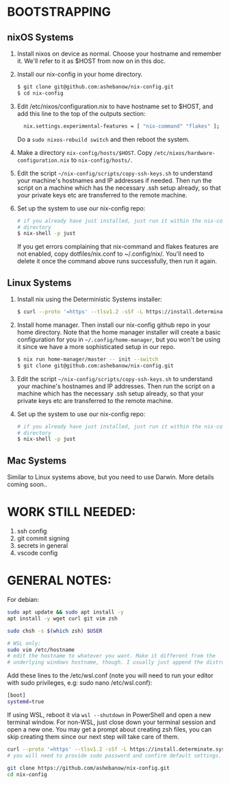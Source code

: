 # BOOTSTRAPPING

## nixOS Systems
1. Install nixos on device as normal. Choose your hostname and remember it. We'll refer to it as $HOST from now on in this doc.

2. Install our nix-config in your home directory.
    ```bash
    $ git clone git@github.com:ashebanow/nix-config.git
    $ cd nix-config
    ```

3. Edit /etc/nixos/configuration.nix to have hostname set to $HOST, and add this line to the top of the outputs section:

    ```bash
      nix.settings.experimental-features = [ "nix-command" "flakes" ];
    ```

    Do a ```sudo nixos-rebuild switch``` and then reboot the system.

4. Make a directory ```nix-config/hosts/$HOST```. Copy ```/etc/nixos/hardware-configuration.nix``` to ```nix-config/hosts/```. 

5. Edit the script ```~/nix-config/scripts/copy-ssh-keys.sh``` to understand your machine's hostnames and IP addresses if needed. Then run the script on a machine which has the necessary .ssh setup already, so that your private keys etc are transferred to the remote machine.

6. Set up the system to use our nix-config repo:
    ```bash
    # if you already have just installed, just run it within the nix-config
    # directory
    $ nix-shell -p just
    ```

    If you get errors complaining that nix-command and flakes features are not enabled, copy dotfiles/nix.conf to ~/.config/nix/. You'll need to delete it once the command above runs successfully, then run it again.

## Linux Systems
1. Install nix using the Deterministic Systems installer:

    ```bash
    $ curl --proto '=https' --tlsv1.2 -sSf -L https://install.determinate.systems/nix | sh -s -- install
    ```

2. Install home manager. Then install our nix-config github repo in your home directory. Note that the home manager installer will create a basic configuration for you in ```~/.config/home-manager```, but you won't be using it since we have a more sophisticated setup in our repo.

    ```bash
    $ nix run home-manager/master -- init --switch
    $ git clone git@github.com:ashebanow/nix-config.git
    ```

3. Edit the script ```~/nix-config/scripts/copy-ssh-keys.sh``` to understand your machine's hostnames and IP addresses. Then run the script on a machine which has the necessary .ssh setup already, so that your private keys etc are transferred to the remote machine.

4. Set up the system to use our nix-config repo:

    ```bash
    # if you already have just installed, just run it within the nix-config
    # directory
    $ nix-shell -p just
    ```

## Mac Systems

Similar to Linux systems above, but you need to use Darwin. More details coming soon..

# WORK STILL NEEDED:
1. ssh config
2. git commit signing
3. secrets in general
4. vscode config

# GENERAL NOTES:

For debian:

```bash
sudo apt update && sudo apt install -y
apt install -y wget curl git vim zsh

sudo chsh -s $(which zsh) $USER

# WSL only:
sudo vim /etc/hostname
# edit the hostname to whatever you want. Make it different from the
# underlying windows hostname, though. I usually just append the distro name.


```

Add these lines to the /etc/wsl.conf (note you will need to run your editor
with sudo privileges, e.g: sudo nano /etc/wsl.conf):

```bash
[boot]
systemd=true
```

If using WSL, reboot it via ```wsl --shutdown``` in PowerShell and open a new terminal window. For non-WSL, just close down your terminal session and open a new one. You may get a prompt about creating zsh files, you can skip creating them since our next step will take care of them.

```bash
curl --proto '=https' --tlsv1.2 -sSf -L https://install.determinate.systems/nix | sh -s -- install
# you will need to provide sudo password and confirm default settings.

git clone https://github.com/ashebanow/nix-config.git
cd nix-config
```

